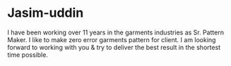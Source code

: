 # Jasim-uddin
I have been working over 11 years in the garments industries as Sr. Pattern Maker. I like to make zero error garments pattern for client. I am looking forward to working with you &amp; try to deliver the best result in the shortest time possible. 
